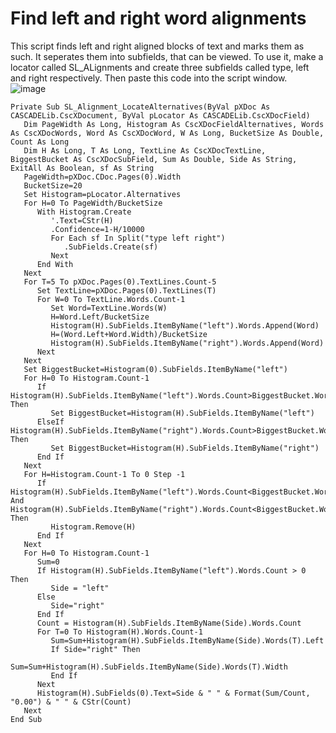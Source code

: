 # Find left and right word alignments
This script finds left and right aligned blocks of text and marks them as such. It seperates them into subfields, that can be viewed. To use it, make a locator called SL_ALignments and create three subfields called type, left and right respectively. Then paste this code into the script window. \
![image](https://user-images.githubusercontent.com/87315965/125292552-dbbe3100-e322-11eb-84f4-4a573f94b5c0.png)
```vba
Private Sub SL_Alignment_LocateAlternatives(ByVal pXDoc As CASCADELib.CscXDocument, ByVal pLocator As CASCADELib.CscXDocField)
   Dim PageWidth As Long, Histogram As CscXDocFieldAlternatives, Words As CscXDocWords, Word As CscXDocWord, W As Long, BucketSize As Double, Count As Long
   Dim H As Long, T As Long, TextLine As CscXDocTextLine, BiggestBucket As CscXDocSubField, Sum As Double, Side As String, ExitAll As Boolean, sf As String
   PageWidth=pXDoc.CDoc.Pages(0).Width
   BucketSize=20
   Set Histogram=pLocator.Alternatives
   For H=0 To PageWidth/BucketSize
      With Histogram.Create
         '.Text=CStr(H)
         .Confidence=1-H/10000
         For Each sf In Split("type left right")
            .SubFields.Create(sf)
         Next
      End With
   Next
   For T=5 To pXDoc.Pages(0).TextLines.Count-5
      Set TextLine=pXDoc.Pages(0).TextLines(T)
      For W=0 To TextLine.Words.Count-1
         Set Word=TextLine.Words(W)
         H=Word.Left/BucketSize
         Histogram(H).SubFields.ItemByName("left").Words.Append(Word)
         H=(Word.Left+Word.Width)/BucketSize
         Histogram(H).SubFields.ItemByName("right").Words.Append(Word)
      Next
   Next
   Set BiggestBucket=Histogram(0).SubFields.ItemByName("left")
   For H=0 To Histogram.Count-1
      If Histogram(H).SubFields.ItemByName("left").Words.Count>BiggestBucket.Words.Count Then
         Set BiggestBucket=Histogram(H).SubFields.ItemByName("left")
      ElseIf Histogram(H).SubFields.ItemByName("right").Words.Count>BiggestBucket.Words.Count Then
         Set BiggestBucket=Histogram(H).SubFields.ItemByName("right")
      End If
   Next
   For H=Histogram.Count-1 To 0 Step -1
      If Histogram(H).SubFields.ItemByName("left").Words.Count<BiggestBucket.Words.Count*0.5 And Histogram(H).SubFields.ItemByName("right").Words.Count<BiggestBucket.Words.Count*0.5 Then
         Histogram.Remove(H)
      End If
   Next
   For H=0 To Histogram.Count-1
      Sum=0
      If Histogram(H).SubFields.ItemByName("left").Words.Count > 0 Then
         Side = "left"
      Else
         Side="right"
      End If
      Count = Histogram(H).SubFields.ItemByName(Side).Words.Count
      For T=0 To Histogram(H).Words.Count-1
         Sum=Sum+Histogram(H).SubFields.ItemByName(Side).Words(T).Left
         If Side="right" Then
            Sum=Sum+Histogram(H).SubFields.ItemByName(Side).Words(T).Width
         End If
      Next
      Histogram(H).SubFields(0).Text=Side & " " & Format(Sum/Count, "0.00") & " " & CStr(Count)
   Next
End Sub
```
